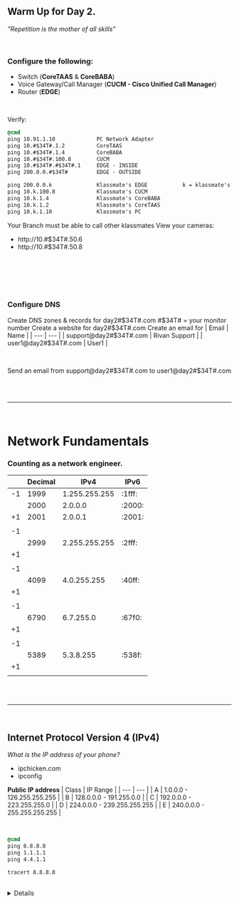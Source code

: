 
<!-- Your monitor number = #$34T# -->


## Warm Up for Day 2.
*"Repetition is the mother of all skills"*

<br>

### Configure the following:
  - Switch (__CoreTAAS__ & __CoreBABA__)
  - Voice Gateway/Call Manager (__CUCM - Cisco Unified Call Manager__)
  - Router (__EDGE__)

<br>

Verify:

~~~cmd
@cmd
ping 10.91.1.10             PC Network Adapter
ping 10.#$34T#.1.2		    CoreTAAS
ping 10.#$34T#.1.4		    CoreBABA
ping 10.#$34T#.100.8		CUCM
ping 10.#$34T#.#$34T#.1		EDGE - INSIDE
ping 200.0.0.#$34T#		    EDGE - OUTSIDE

ping 200.0.0.k		        Klassmate's EDGE	       k = klassmate's Monitor Number
ping 10.k.100.8		        Klassmate's CUCM
ping 10.k.1.4		        Klassmate's CoreBABA
ping 10.k.1.2		        Klassmate's CoreTAAS
ping 10.k.1.10		        Klassmate's PC
~~~

Your Branch must be able to call other klassmates
View your cameras:
  - http://10.#$34T#.50.6
  - http://10.#$34T#.50.8

&nbsp;
---
&nbsp;

### Configure DNS
Create DNS zones & records for day2#$34T#.com			#$34T# = your monitor number
Create a website for day2#$34T#.com
Create an email for
| Email                     | Name           |
| ---                       | ---            |
| support@day2#$34T#.com    | Rivan Support  |
| user1@day2#$34T#.com      | User1          |

<br>

Send an email from support@day2#$34T#.com to user1@day2#$34T#.com

<br>
<br>

---
&nbsp;

# Network Fundamentals

### Counting as a network engineer.

|     | Decimal | IPv4          | IPv6   |
| --- | ---     | ---           | ---    |
| -1  | 1999    | 1.255.255.255 | :1fff: |
|     | 2000    | 2.0.0.0       | :2000: |
| +1  | 2001    | 2.0.0.1       | :2001: |
|     |         |               |        |
| -1  |         |               |        |
|     | 2999    | 2.255.255.255 | :2fff: |
| +1  |         |               |        |
|     |         |               |        |
| -1  |         |               |        |
|     | 4099    | 4.0.255.255   | :40ff: |
| +1  |         |               |        |
|     |         |               |        |
| -1  |         |               |        |
|     | 6790    | 6.7.255.0     | :67f0: |
| +1  |         |               |        |
|     |         |               |        |
| -1  |         |               |        |
|     | 5389    | 5.3.8.255     | :538f: |
| +1  |         |               |        |
|     |         |               |        |

<br>
<br>

---
&nbsp;

## Internet Protocol Version 4 (IPv4)
*What is the IP address of your phone?*
  - ipchicken.com
  - ipconfig

__Public IP address__
| Class | IP Range                    |
| ---   | ---                         |
| A     | 1.0.0.0 - 126.255.255.255   |
| B     | 128.0.0.0 - 191.255.0.0     |
| C     | 192.0.0.0 - 223.255.255.0   |
| D     | 224.0.0.0 - 239.255.255.255 |
| E     | 240.0.0.0 - 255.255.255.255 |

<br>

~~~cmd
@cmd
ping 8.8.8.8
ping 1.1.1.1
ping 4.4.1.1

tracert 8.8.8.8
~~~

<br>

<details>
~~~cmd
Tracing route to dns.google [8.8.8.8]
over a maximum of 30 hops:

  1    20 ms     1 ms     1 ms  10.28.0.1
  2     2 ms     1 ms     1 ms  192.168.100.1
  3    10 ms    10 ms     8 ms  10.56.0.1
  4     *        9 ms     *     161.49.4.128.convergeict.com [161.49.4.128]
  5     6 ms     4 ms     4 ms  161.49.4.240.convergeict.com [161.49.4.240]
  6     *        *        *     Request timed out.
  7     4 ms     5 ms     5 ms  161.49.6.147.convergeict.com [161.49.6.147]
  8     5 ms     5 ms     4 ms  142.250.174.148
  9     9 ms     5 ms     5 ms  142.251.251.137
 10     5 ms     5 ms     6 ms  142.251.246.167
 11     5 ms     9 ms     4 ms  dns.google [8.8.8.8]
~~~
</details>


Private IP address
	Class A		10.0.0.0	- 10.255.255.255	16,777,214 ip addresses
	Class B		172.16.0.0 - 172.31.255.255		64,534 ip addresses
	Class C		192.168.0.0 - 192.168.255.255	254 ip addresses


LAN               WAN               LAN
Client - EDGE - INTERNET - EDGE - Server



Task 2: CIDR (Rivan Finger Method)


								192.168.20.2 /24
	
0 0 0 0  0 0 0 0  .  0 0 0 0  0 0 0 0  .  0 0 0 0  0 0 0 0  . 0 0 0 0  0 0 0 0
	


Binary = Decimal

0 0 0 0  0 0 0 0	= 0
0 0 0 0  0 0 0 1	= 1
0 0 0 0  0 0 1 0	= 2
0 0 0 0  0 0 1 1	= 3
0 0 0 0  0 1 0 0	= 4
0 0 0 0  0 1 0 1	= 5
0 0 0 0  0 1 1 0	= 6
0 0 0 0  0 1 1 1	= 7
0 0 0 0  1 0 0 0	= 8
0 0 0 0  1 0 0 1	= 9
0 0 0 0  1 0 1 0	= 10
0 0 0 0  1 0 1 1	= 11
0 0 0 0  1 1 0 0	= 12
0 0 0 0  1 1 0 1	= 13
0 0 0 0  1 1 1 0	= 14
0 0 0 0  1 1 1 1	= 15
0 0 0 1  0 0 0 0	= 16



Exercise

CIDR	NETMASK			RIVAN Format		WILDCARD
/20		__.__.__.__		(_____,__)			__.__.__.__
/27		__.__.__.__		(_____,__)			__.__.__.__
/14		__.__.__.__		(_____,__)			__.__.__.__



Task 3: Bit Length

0 0 0 0  0 0 0 0    0 0 0 0  0 0 0 0

                                   0	= 0
                                   1	= 1
                                 1 0	= 2
                                 1 1	= 3
                               1 0 0	= 4
                               1 0 1	= 5
                               1 1 0	= 6
                               1 1 1	= 7
                             1 0 0 0	= 8
                             1 0 0 1	= 9
                             1 0 1 0	= 10
                             1 0 1 1	= 11
                             1 1 0 0	= 12
                             1 1 0 1	= 13
                             1 1 1 0	= 14
                             1 1 1 1	= 15
                          1  0 0 0 0	= 16

Exercise

195 = 
13 = 
1750 = 
1855 = 
2,700 = 
2 = 
376 = 
888 = 
8 = 
212 =  
4,500 = 
81 =
20,000  = 
55 = 



Task 4: Subnetting (Host)

Ex. 1 Design a network for accenture.com 
with 1750 agents, team leads, project managers, 
and quality assurance teams. 
Use the 10.0.0.0/8 IP address space

	A. 10.16.0.0/24
	B. 10.0.4.0/22
	C. 10.0.8.0/21
	D. 10.0.32.0/20


Given information:
	1750 hosts
	10.0.0.0/8
	
	
CIA Method
	CONVERT:	
	1750 = 11 bits

	SUBTRACT:
	/32 - 11 bits = /21
	
	Why /32?
	
	0 0 0 0  0 0 0 0  .  0 0 0 0  0 0 0 0  .  0 0 0 0  0 0 0 0  .  0 0 0 0  0 0 0 0
	                                                     0 0 0     0 0 0 0  0 0 0 0
	_______________________________________________________________________________
	0 0 0 0  0 0 0 0  .  0 0 0 0  0 0 0 0  .  0 0 0 0  0 = Network Bits
	
	
	Therefore, we have a new CIDR = /21 (3rd Octet, 8i)
	
	
	INSERT(Ipasok):
	Insert 8 inside the 3rd octet of the given IP address space, 10.0.0.0.
	
	10.0.8.0 /21

Determine Parts of the Network IP:

	Network IP: 10.0.8.0 255.255.248.0
	Valid Range:
		First Valid (Network +1): 10.0.8.1
		Last Valid (Broadcast -1): 10.0.15.254
	Broadcast (Next Network -1): 10.0.15.255
	
	Next Network (Insert i again): 10.0.16.0



Ex. 2 Design a network for concentrix.com 
with 160 admin, 250 managers, 112 executive, 100 security agents.
Use the 172.16.0.0/16 IP address space

	A. 172.16.8.0 /22
	B. 172.16.16.0 /23
	C. 172.16.4.0 /22
	D. 172.16.2.0 /23
	
	
Given information:
	160 + 250 + 112 + 100 = 622
	172.16.0.0/16 

CIA Method
	CONVERT:	
	622 = 10 bits

	SUBTRACT:
	/32 - 10 bits = /22 (3rd, 4i)
	
	INSERT(Ipasok):
	172.16.4.0 /22

Determine Parts of the Network IP:

	Network IP: 172.16.4.0 255.255.252.0
	Valid Range:
		First Valid (Network +1): 172.16.4.1
		Last Valid (Broadcast -1): 172.16.7.254
	Broadcast (Next Network -1): 172.16.7.255
	
	Next Network (Insert i again): 172.16.8.0



Ex. 3 Design a network for foundever.com
with 45 users.
Use the 192.168.0.0/24 IP address space

Given information:



CIA Method
	CONVERT:	


	SUBTRACT:

	
	INSERT(Ipasok):

Determine Parts of the Network IP:

	Network IP: 
	Valid Range:
		First Valid (Network +1): 
		Last Valid (Broadcast -1): 
	Broadcast (Next Network -1): 
	
	Next Network (Insert i again):
	
	
Ex. 4 Design and implement a network for teleperformance.com
with 72 users.
Use the 192.168.0.0/24 IP address space

Given information:



CIA Method
	CONVERT:	


	SUBTRACT:

	
	INSERT(Ipasok):

Determine Parts of the Network IP:

	Network IP: 
	Valid Range:
		First Valid (Network +1): 
		Last Valid (Broadcast -1): 
	Broadcast (Next Network -1): 
	
	Next Network (Insert i again):


Implementation:

@CoreBABA
config t
 vlan 25
  name _____.com
  exit
 Int vlan 25
  no shut
  ip add _._._._ 255.255._._
 ip dhcp excluded-add 10.0._._ 10.0._._
 ip dhcp pool _____.com
  network _._._._ 255.255._._
  default-router 10.0._._
  domain-name ____.com
  dns-server 10.m.1.10
  option 150 ip 10.m.100.8
 Int Fa 0/7
  swi Voice vlan 25
  do sh ip dhcp binding
  

Ex 5. Using RSTVM, subnet for the following:
  P1
    Design a network for BSP.COM with 812 users using the 10.24.48.0/24 IP address space. 
	Reserver the first 70 IP addresses. Assign network to VLAN 35.
		
  P2
    Design a network for ACCENTURE.COM with 87 users using the 172.16.52.0/24 IP address space.
	Reserve the first 10 IP addresses. Assign network to VLAN 40.
	
  S1
    Design a network for TELETECH.NET with 345 users using the 192.168.0.0/24 IP address spacet.
	
  S2
    Design a network for FOUNDEVER.COM with 1456 users using the 


Task 4: Subnetting (Subnet)

Ex. 1 Subnet for 8 offices using the Network address 192.168.128.0/27 
Maximize the number of IP addresses.

	0 0 0 0  0 0 0 0  .  0 0 0 0  0 0 0 0  .  0 0 0 0  0 0 0 0  .  0 0 0 0  0 0 0 0
	0 0 0 0  0 0 0 0  .  0 0 0 0  0 0 0 0  .  0 0 0 0  0 0 0 0  .  0 0 0 =
	
CAI Method
	CONVERT (Bit Value. NOT Length):	
	8 = 3 bits

	Add:
	/27 + 3 bits = /30 (4th, 4i)
	
	INSERT(Ipasok):
	
	1st Office: 192.168.128.0 /30
	2nd Office: 192.168.128.4 /30
	3rd Office: 192.168.128.8 /30
	4th Office: 192.168.128.12 /30
	5th Office: 192.168.128.16 /30
	6th Office: 192.168.128.20 /30
	7th Office: 192.168.128.24 /30
	8th Office: 192.168.128.28 /30
	9th Office: 192.168.128.32 /30
	
	From the network 192.168.128.0 /27 (4th, 32i)
	Valid Range:
		First Valid: 192.168.128.1 /27
		Last Valid 192.168.128.30 
		Broadcast: 192.168.128.31
	
	Next Network: 192.168.128.32 /27


Ex. 2 Subnet for 20 offices using the Network address 172.16.225.0/19. 
Maximize the number of IP addresses.




Ex. 3 Subnet for 20 offices using the Network address 172.16.225.0/19. 
Maximize the number of IP addresses.










